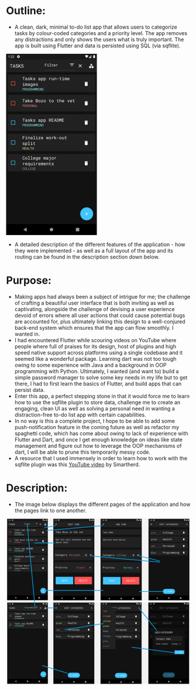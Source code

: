 # Outline:

- A clean, dark, minimal to-do list app that allows users to categorize tasks by colour-coded categories and a priority level. The app removes any distractions and only shows the users what is truly important. The app is built using Flutter and data is persisted using SQL (via sqflite).

<a href="link" style="text-align:center">
<img src="https://github.com/akashvshroff/To_Do_List_App/blob/master/runtime_images/home_screen.png" alt="alt text" width="248" height="496">
</a>

- A detailed description of the different features of the application - how they were implemented - as well as a full layout of the app and its routing can be found in the description section down below.

# Purpose:

- Making apps had always been a subject of intrigue for me; the challenge of crafting a beautiful user interface that is both inviting as well as captivating, alongside the challenge of devising a user experience devoid of errors where all user actions that could cause potential bugs are accounted for, plus ultimately linking this design to a well-conjured back-end system which ensures that the app can flow smoothly. I wanted in.
- I had encountered Flutter while scouring videos on YouTube where people where full of praises for its design, host of plugins and high speed native support across platforms using a single codebase and it seemed like a wonderful package. Learning dart was not too tough owing to some experience with Java and a background in OOP programming with Python. Ultimately, I wanted (and want to) build a simple password manager to solve some key needs in my life but to get there, I had to first learn the basics of Flutter, and build apps that can persist data.
- Enter this app, a perfect stepping stone in that it would force me to learn how to use the sqflite plugin to store data, challenge me to create an engaging, clean UI as well as solving a personal need in wanting a distraction-free to-do list app with certain capabilities.
- In no way is this a complete project, I hope to be able to add some push-notification feature in the coming future as well as refactor my spaghetti code, which has come about owing to lack of experience with Flutter and Dart, and once I get enough knowledge on ideas like state management and figure out how to leverage the OOP mechanisms of dart, I will be able to prune this temporarily messy code.
- A resource that I used immensely in order to learn how to work with the sqflite plugin was this [YouTube video](https://www.youtube.com/watch?v=1BwjNEKD8g8&ab_channel=Smartherd) by Smartherd.

# Description:

- The image below displays the different pages of the application and how the pages link to one another.

![alt-text](https://github.com/akashvshroff/To_Do_List_App/blob/master/runtime_images/app_routing.png)

